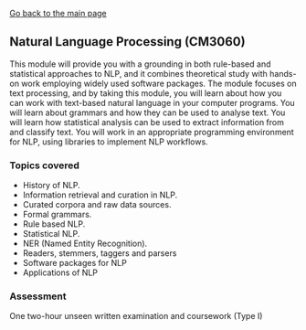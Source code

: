 [Go back to the main page](../../../README.md)

## Natural Language Processing (CM3060)

This module will provide you with a grounding in both rule-based and
statistical approaches to NLP, and it combines theoretical study with
hands-on work employing widely used software packages. The module
focuses on text processing, and by taking this module, you will learn
about how you can work with text-based natural language in your
computer programs. You will learn about grammars and how they can be
used to analyse text. You will learn how statistical analysis can be
used to extract information from and classify text. You will work in
an appropriate programming environment for NLP, using libraries to
implement NLP workflows.

### Topics covered

* History of NLP.
* Information retrieval and curation in NLP.
* Curated corpora and raw data sources.
* Formal grammars.
* Rule based NLP.
* Statistical NLP.
* NER (Named Entity Recognition).
* Readers, stemmers, taggers and parsers
* Software packages for NLP
* Applications of NLP

### Assessment

One two-hour unseen written examination and coursework (Type I)
